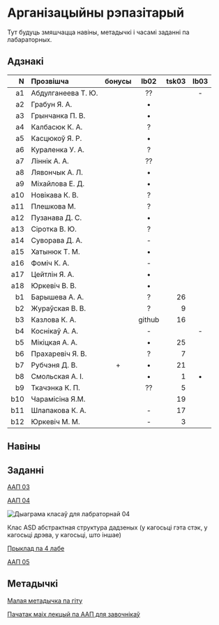 # Арганізацыйны рэпазітарый

Тут будуць змяшчацца навіны, метадычкі і часамі заданні па лабараторных.

## Адзнакі


|N  |Прозвішча         |бонусы|lb02|tsk03|lb03|
|--:|:-----------------|:----:|:--:|----:|:--:|
| a1|Абдулганеева Т. Ю.|      |??  |     |-   |
| a2|Грабун Я. А.      |      |•   |
| a3|Грынчанка П. В.   |      |•   |
| a4|Калбасюк К. А.    |      |?   |
| a5|Касцюкоў Я. Р.    |      |•   |
| a6|Кураленка У. А.   |      |?   |
| a7|Ліннік А. А.      |      |??  |
| a8|Лявончык А. Л.    |      |•   |
| a9|Міхайлова Е. Д.   |      |•   |
|a10|Новікава К. В.    |      |?   |
|a11|Плешкова М.       |      |?   |
|a12|Пузанава Д. С.    |      |•   |
|a13|Сіротка В. Ю.     |      |?   |
|a14|Суворава Д. А.    |      |-   |
|a15|Хатынюк Т. М.     |      |•   |
|a16|Фоміч К. А.       |      |-   |
|a17|Цейтлін Я. А.     |      |•   |
|a18|Юркевіч В. В.     |      |•   |
| b1|Барышева А. А.    |      |?   |26   |
| b2|Жураўская В. В.   |      |?   |9    |
| b3|Казлова К. А.     |      |github|16|
| b4|Коснікаў А. А.    |      |-   |     |-
| b5|Мікіцкая А. А.    |      |•   |25   |
| b6|Прахаревіч Я. В.  |      |?   |7    |
| b7|Рубчэня Д. В.     |+     |•   |21   |
| b8|Смольская А. І.   |      |•   |1    |•
| b9|Ткачэнка К. П.    |      |??  |5    |
|b10|Чарамiсiна Я.М.   |      |    |19   |
|b11|Шлапакова К. А.   |      |-   |17   |
|b12|Юркевіч М. М.     |      |-   |3    |


## Навіны

## Заданні

[ААП 03](https://github.com/BSU2013gr04Lego/Workflow/releases/download/task03/OOPlb03.pdf)

[ААП 04](https://github.com/BSU2013gr04Lego/Workflow/releases/download/OOP04/OOPlb04.pdf)

![Дыаграма класаў для лабраторнай 04](https://raw.githubusercontent.com/BSU2013gr04Lego/Workflow/master/pimplNVI.png)

Клас ASD абстрактная структура дадзеных (у кагосьці гэта стэк, у кагосьці дрэва, у кагосьці, што іншае)

[Прыклад па 4 лабе](https://github.com/BSU2013gr04Lego/Workflow/tree/master/Examples/Lab04)

[ААП 05](https://github.com/BSU2013gr04Lego/Workflow/releases/download/polimorphism/Polimorfizm.pdf)

## Метадычкі
[Малая метадычка па гіту](https://github.com/BSU2013gr4Lego/Example/releases/download/gitPdf/AboutGit.pdf)

[Пачатак маіх лекцый па ААП для завочнікаў](https://github.com/BSU2013gr04Lego/Workflow/releases/download/forNewbie/LekciiAAP1.pdf)
